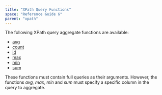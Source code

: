 ```yaml
---
title: "XPath Query Functions"
space: "Reference Guide 6"
parent: "xpath"
---
```



The following XPath query aggregate functions are available:

*   [avg](/refguide6/xpath-avg)
*   [count](/refguide6/xpath-count)
*   [id](/refguide6/xpath-id)
*   [max](/refguide6/xpath-max)
*   [min](/refguide6/xpath-min)
*   [sum](/refguide6/xpath-sum)

These functions must contain full queries as their arguments. However, the functions _avg, max, min_ and _sum_ must specify a specific column in the query to aggregate.
